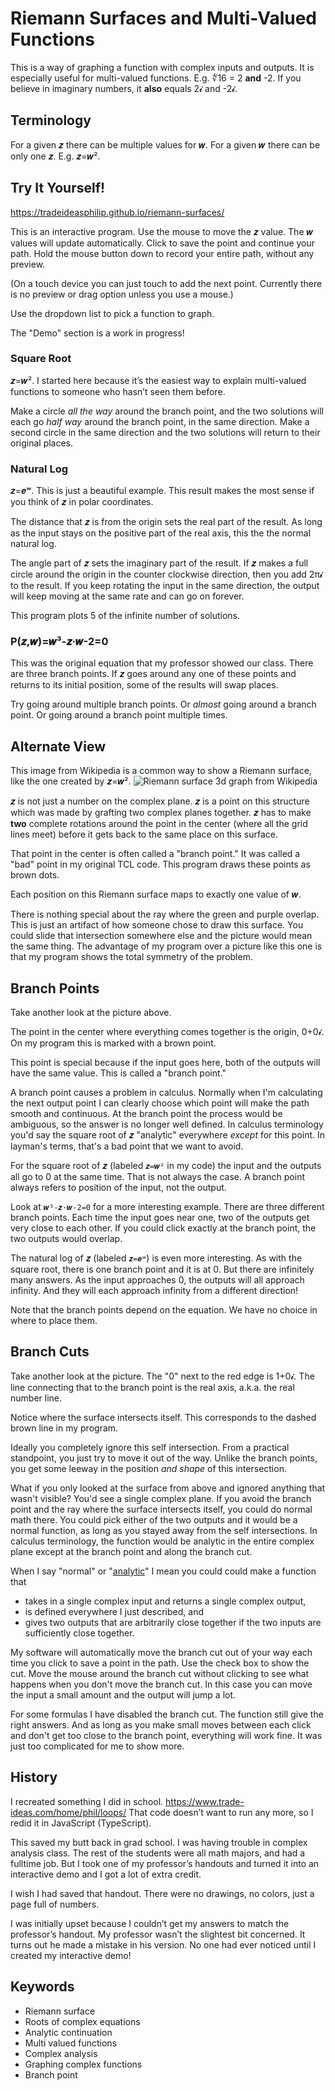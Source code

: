 # Riemann Surfaces and Multi-Valued Functions

This is a way of graphing a function with complex inputs and outputs.
It is especially useful for multi-valued functions.
E.g. ∜16 = 2 **and** -2.
If you believe in imaginary numbers, it **also** equals 2𝓲 and -2𝓲.

## Terminology

For a given 𝒛 there can be multiple values for 𝒘.
For a given 𝒘 there can be only one 𝒛.
E.g. 𝒛=𝒘².

## Try It Yourself!

https://tradeideasphilip.github.io/riemann-surfaces/

This is an interactive program.
Use the mouse to move the 𝒛 value.
The 𝒘 values will update automatically.
Click to save the point and continue your path.
Hold the mouse button down to record your entire path, without any preview.

(On a touch device you can just touch to add the next point.
Currently there is no preview or drag option unless you use a mouse.)

Use the dropdown list to pick a function to graph.

The "Demo" section is a work in progress!

### Square Root

𝒛=𝒘².
I started here because it’s the easiest way to explain multi-valued functions to someone who hasn’t seen them before.

Make a circle _all the way_ around the branch point, and the two solutions will each go _half way_ around the branch point, in the same direction.
Make a second circle in the same direction and the two solutions will return to their original places.

### Natural Log

𝒛=𝒆ʷ.
This is just a beautiful example. This result makes the most sense if you think of 𝒛 in polar coordinates.

The distance that 𝒛 is from the origin sets the real part of the result.
As long as the input stays on the positive part of the real axis, this the the normal natural log.

The angle part of 𝒛 sets the imaginary part of the result.
If 𝒛 makes a full circle around the origin in the counter clockwise direction, then you add 2π𝓲 to the result.
If you keep rotating the input in the same direction, the output will keep moving at the same rate and can go on forever.

This program plots 5 of the infinite number of solutions.

### P(𝒛,𝒘)=𝒘³-𝒛·𝒘-2=0

This was the original equation that my professor showed our class.
There are three branch points.
If 𝒛 goes around any one of these points and returns to its initial position, some of the results will swap places.

Try going around multiple branch points.
Or _almost_ going around a branch point.
Or going around a branch point multiple times.

## Alternate View

This image from Wikipedia is a common way to show a Riemann surface, like the one created by 𝒛=𝒘².
![Riemann surface 3d graph from Wikipedia](./public/Riemann_surface_sqrt.svg)

𝒛 is not just a number on the complex plane.
𝒛 is a point on this structure which was made by grafting two complex planes together.
𝒛 has to make **two** complete rotations around the point in the center (where all the grid lines meet) before it gets back to the same place on this surface.

That point in the center is often called a "branch point."
It was called a "bad" point in my original TCL code.
This program draws these points as brown dots.

Each position on this Riemann surface maps to exactly one value of 𝒘.

There is nothing special about the ray where the green and purple overlap.
This is just an artifact of how someone chose to draw this surface.
You could slide that intersection somewhere else and the picture would mean the same thing.
The advantage of my program over a picture like this one is that my program shows the total symmetry of the problem.

## Branch Points

Take another look at the picture above.

The point in the center where everything comes together is the origin, 0+0𝓲.
On my program this is marked with a brown point.

This point is special because if the input goes here, both of the outputs will have the same value.
This is called a "branch point."

A branch point causes a problem in calculus.
Normally when I'm calculating the next output point I can clearly choose which point will make the path smooth and continuous.
At the branch point the process would be ambiguous, so the answer is no longer well defined.
In calculus terminology you'd say the square root of 𝒛 "analytic" everywhere _except_ for this point.
In layman's terms, that's a bad point that we want to avoid.

For the square root of 𝒛 (labeled `𝒛=𝒘²` in my code) the input and the outputs all go to 0 at the same time.
That is not always the case.
A branch point always refers to position of the input, not the output.

Look at `𝒘³-𝒛·𝒘-2=0` for a more interesting example.
There are three different branch points.
Each time the input goes near one, two of the outputs get very close to each other.
If you could click exactly at the branch point, the two outputs would overlap.

The natural log of 𝒛 (labeled `𝒛=𝒆ʷ`) is even more interesting.
As with the square root, there is one branch point and it is at 0.
But there are infinitely many answers.
As the input approaches 0, the outputs will all approach infinity.
And they will each approach infinity from a different direction!

Note that the branch points depend on the equation.
We have no choice in where to place them.

## Branch Cuts

Take another look at the picture.
The "0" next to the red edge is 1+0𝓲.
The line connecting that to the branch point is the real axis, a.k.a. the real number line.

Notice where the surface intersects itself.
This corresponds to the dashed brown line in my program.

Ideally you completely ignore this self intersection.
From a practical standpoint, you just try to move it out of the way.
Unlike the branch points, you get some leeway in the position _and shape_ of this intersection.

What if you only looked at the surface from above and ignored anything that wasn't visible?
You'd see a single complex plane.
If you avoid the branch point and the ray where the surface intersects itself, you could do normal math there.
You could pick either of the two outputs and it would be a normal function, as long as you stayed away from the self intersections.
In calculus terminology, the function would be analytic in the entire complex plane except at the branch point and along the branch cut.

When I say "normal" or "[analytic](https://en.wikipedia.org/wiki/Analytic_function)" I mean you could could make a function that

- takes in a single complex input and returns a single complex output,
- is defined everywhere I just described, and
- gives two outputs that are arbitrarily close together if the two inputs are sufficiently close together.

My software will automatically move the branch cut out of your way each time you click to save a point in the path.
Use the check box to show the cut.
Move the mouse around the branch cut without clicking to see what happens when you don't move the branch cut.
In this case you can move the input a small amount and the output will jump a lot.

For some formulas I have disabled the branch cut.
The function still give the right answers.
And as long as you make small moves between each click and don't get too close to the branch point, everything will work fine.
It was just too complicated for me to show more.

## History

I recreated something I did in school.
https://www.trade-ideas.com/home/phil/loops/
That code doesn’t want to run any more, so I redid it in JavaScript (TypeScript).

This saved my butt back in grad school. I was having trouble in complex analysis class. The rest of the students were all math majors, and had a fulltime job. But I took one of my professor’s handouts and turned it into an interactive demo and I got a lot of extra credit.

I wish I had saved that handout.
There were no drawings, no colors, just a page full of numbers.

I was initially upset because I couldn’t get my answers to match the professor’s handout. My professor wasn’t the slightest bit concerned. It turns out he made a mistake in his version. No one had ever noticed until I created my interactive demo!

## Keywords

- Riemann surface
- Roots of complex equations
- Analytic continuation
- Multi valued functions
- Complex analysis
- Graphing complex functions
- Branch point
